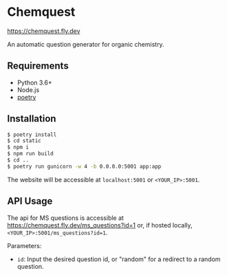 # Chemquest

<https://chemquest.fly.dev>

An automatic question generator for organic chemistry.

## Requirements

- Python 3.6+
- Node.js
- [poetry](https://python-poetry.org/)

## Installation

```bash
$ poetry install
$ cd static
$ npm i
$ npm run build
$ cd ..
$ poetry run gunicorn -w 4 -b 0.0.0.0:5001 app:app
```

The website will be accessible at `localhost:5001` or `<YOUR_IP>:5001`.

## API Usage

The api for MS questions is accessible at <https://chemquest.fly.dev/ms_questions?id=1> or, if hosted locally, `<YOUR_IP>:5001/ms_questions?id=1`.

Parameters:

- `id`: Input the desired question id, or "random" for a redirect to a random question.